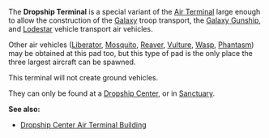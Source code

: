 The **Dropship Terminal** is a special variant of the [Air
Terminal](../items/Air_Terminal.md) large enough to allow the
construction of the [Galaxy](../vehicles/Galaxy.md) troop transport, the
[Galaxy Gunship](../vehicles/Galaxy_Gunship.md), and
[Lodestar](../vehicles/Lodestar.md) vehicle transport air vehicles.

Other air vehicles ([Liberator](../vehicles/Liberator.md),
[Mosquito](../vehicles/Mosquito.md), [Reaver](../vehicles/Reaver.md),
[Vulture](../vehicles/Vulture.md), [Wasp](../vehicles/Wasp.md),
[Phantasm](../vehicles/Phantasm.md)) may be obtained at this pad too, but
this type of pad is the only place the three largest aircraft can be
spawned.

This terminal will not create ground vehicles.

They can only be found at a [Dropship
Center](locations/Dropship_Center.md), or in
[Sanctuary](Sanctuary.md).

**See also:**

- [Dropship Center Air Terminal
  Building](locations/Dropship_Center_Air_Terminal_Building.md)

<!--[Category:Locations](Category:Locations.md)-->
